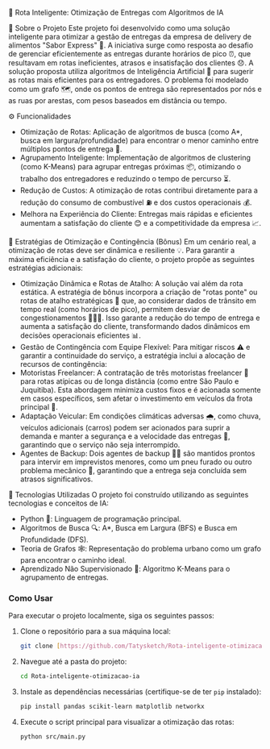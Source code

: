 🚚 Rota Inteligente: Otimização de Entregas com Algoritmos de IA

📌 Sobre o Projeto
Este projeto foi desenvolvido como uma solução inteligente para otimizar a gestão de entregas da empresa de delivery de alimentos "Sabor Express" 🍔. A iniciativa surge como resposta ao desafio de gerenciar eficientemente as entregas durante horários de pico ⏰, que resultavam em rotas ineficientes, atrasos e insatisfação dos clientes 😞.
A solução proposta utiliza algoritmos de Inteligência Artificial 🤖 para sugerir as rotas mais eficientes para os entregadores. O problema foi modelado como um grafo 🗺️, onde os pontos de entrega são representados por nós e as ruas por arestas, com pesos baseados em distância ou tempo.

⚙️ Funcionalidades
- Otimização de Rotas: Aplicação de algoritmos de busca (como A*, busca em largura/profundidade) para encontrar o menor caminho entre múltiplos pontos de entrega 🧭.
- Agrupamento Inteligente: Implementação de algoritmos de clustering (como K-Means) para agrupar entregas próximas 📦, otimizando o trabalho dos entregadores e reduzindo o tempo de percurso ⏳.
- Redução de Custos: A otimização de rotas contribui diretamente para a redução do consumo de combustível ⛽ e dos custos operacionais 💰.
- Melhora na Experiência do Cliente: Entregas mais rápidas e eficientes aumentam a satisfação do cliente 😊 e a competitividade da empresa 📈.

🎯 Estratégias de Otimização e Contingência (Bônus)
Em um cenário real, a otimização de rotas deve ser dinâmica e resiliente 💡. Para garantir a máxima eficiência e a satisfação do cliente, o projeto propõe as seguintes estratégias adicionais:
- Otimização Dinâmica e Rotas de Atalho: A solução vai além da rota estática. A estratégia de bônus incorpora a criação de "rotas ponte" ou rotas de atalho estratégicas 🚦 que, ao considerar dados de trânsito em tempo real (como horários de pico), permitem desviar de congestionamentos 🚗🚕🚙. Isso garante a redução do tempo de entrega e aumenta a satisfação do cliente, transformando dados dinâmicos em decisões operacionais eficientes 📊.
- Gestão de Contingência com Equipe Flexível: Para mitigar riscos ⚠️ e garantir a continuidade do serviço, a estratégia inclui a alocação de recursos de contingência:
- Motoristas Freelancer: A contratação de três motoristas freelancer 🚐 para rotas atípicas ou de longa distância (como entre São Paulo e Juquitiba). Esta abordagem minimiza custos fixos e é acionada somente em casos específicos, sem afetar o investimento em veículos da frota principal 🚛.
- Adaptação Veicular: Em condições climáticas adversas 🌧️, como chuva, veículos adicionais (carros) podem ser acionados para suprir a demanda e manter a segurança e a velocidade das entregas 🛞, garantindo que o serviço não seja interrompido.
- Agentes de Backup: Dois agentes de backup 🧑‍🔧 são mantidos prontos para intervir em imprevistos menores, como um pneu furado ou outro problema mecânico 🔧, garantindo que a entrega seja concluída sem atrasos significativos.

🧠 Tecnologias Utilizadas
O projeto foi construído utilizando as seguintes tecnologias e conceitos de IA:
- Python 🐍: Linguagem de programação principal.
- Algoritmos de Busca 🔍: A*, Busca em Largura (BFS) e Busca em Profundidade (DFS).
- Teoria de Grafos 🕸️: Representação do problema urbano como um grafo para encontrar o caminho ideal.
- Aprendizado Não Supervisionado 🧬: Algoritmo K-Means para o agrupamento de entregas.

### **Como Usar**

Para executar o projeto localmente, siga os seguintes passos:

1.  Clone o repositório para a sua máquina local:
    ```bash
    git clone [https://github.com/Tatysketch/Rota-inteligente-otimizacao](https://github.com/Tatysketch/Rota-inteligente-otimizacao)
    ```
2.  Navegue até a pasta do projeto:
    ```bash
    cd Rota-inteligente-otimizacao-ia
    ```
3.  Instale as dependências necessárias (certifique-se de ter `pip` instalado):
    ```bash
    pip install pandas scikit-learn matplotlib networkx
    ```
4.  Execute o script principal para visualizar a otimização das rotas:
    ```bash
    python src/main.py
    ```
